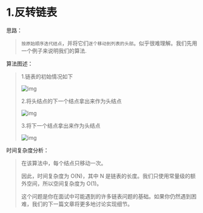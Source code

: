 # 1.反转链表

思路：

> `按原始顺序迭代结点`，并将它们`逐个移动到列表的头部`。似乎很难理解。我们先用一个例子来说明我们的算法.

算法图述：

> 1.链表的初始情况如下
>
> ![img](https://aliyun-lc-upload.oss-cn-hangzhou.aliyuncs.com/aliyun-lc-upload/uploads/2018/04/14/screen-shot-2018-04-14-at-163143.png)
>
> 2.将头结点的下一个结点拿出来作为头结点
>
> ![img](https://aliyun-lc-upload.oss-cn-hangzhou.aliyuncs.com/aliyun-lc-upload/uploads/2018/04/14/screen-shot-2018-04-14-at-163336.png)
>
> 3.将下一个结点拿出来作为头结点
>
> ![img](https://aliyun-lc-upload.oss-cn-hangzhou.aliyuncs.com/aliyun-lc-upload/uploads/2018/04/14/screen-shot-2018-04-14-at-163525.png)

时间复杂度分析：

> 在该算法中，每个结点只移动一次。
>
> 因此，时间复杂度为 O(N)，其中 N 是链表的长度。我们只使用常量级的额外空间，所以空间复杂度为 O(1)。
>
> 这个问题是你在面试中可能遇到的许多链表问题的基础。如果你仍然遇到困难，我们的下一篇文章将更多地讨论实现细节。